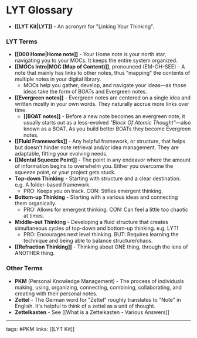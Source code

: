 # LYT Glossary
- **[[LYT Kit|LYT]]** - An acronym for "Linking Your Thinking".
### LYT Terms
- **[[000 Home|Home note]]** - Your Home note is your north star, navigating you to your MOCs. It keeps the entire system organized.
- **[[MOCs Intro|MOC (Map of Content)]]**, pronounced (EM-OH-SEE) - A note that mainly has links to other notes, thus "mapping" the contents of multiple notes in your digital library. 
	- MOCs help you gather, develop, and navigate your ideas—as those ideas take the form of BOATs and Evergreen notes.
- **[[Evergreen notes]]** - Evergreen notes are centered on a single idea and written mostly in your own words. They naturally accrue more links over time.
	- **[[BOAT notes]]** - Before a new note becomes an evergreen note, it usually starts out as a less-evolved *"Block Of Atomic Thought"*—also known as a BOAT. As you build better BOATs they become Evergreen notes.
- **[[Fluid Frameworks]]** - Any helpful framework, or structure, that helps but doesn't hinder note retrieval and/or idea management. They are adaptable, fitting your evolving needs.
- **[[Mental Squeeze Point]]** - The point in any endeavor where the amount of information begins to overwhelm you. Either you overcome the squeeze point, or your project gets stuck.
- **Top-down Thinking** - Starting with structure and a clear destination. e.g. A folder-based framework.
	- PRO: Keeps you on track. CON: Stifles emergent thinking.
- **Bottom-up Thinking** - Starting with a various ideas and connecting them organically. 
	- PRO: Allows for emergent thinking. CON: Can feel a little too chaotic at times. 
- **Middle-out Thinking** - Developing a fluid structure that creates simultaneous cycles of top-down and bottom-up thinking. e.g. LYT!
	- PRO: Encourages next level thinking. BUT: Requires learning the technique and being able to balance structure/chaos. 
- **[[Refraction Thinking]]** - Thinking about ONE thing, through the lens of ANOTHER thing.

### Other Terms
- **PKM** (Personal Knowledge Management) - The process of individuals making, using, organizing, connecting, combining, collaborating, and creating with their personal notes.
- **Zettel** - The German word for "Zettel" roughly translates to "Note" in English. It's helpful to think of a zettel as a unit of thought.
- **Zettelkasten** - See [[What is a Zettelkasten - Various Answers]]

---
tags: #PKM
links: [[LYT Kit]]

